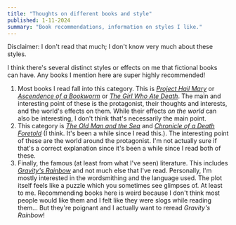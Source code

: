 ```yaml
---
title: "Thoughts on different books and style"
published: 1-11-2024
summary: "Book recommendations, information on styles I like."
---
```


Disclaimer: I don't read that much; I don't know very much about these styles.

I think there's several distinct styles or effects on me that fictional books can have. Any books I mention here are super highly recommended!

1. Most books I read fall into this category. This is [_Project Hail Mary_](https://en.wikipedia.org/wiki/Project_Hail_Mary) or [_Ascendence of a Bookworm_](https://en.wikipedia.org/wiki/Ascendance_of_a_Bookworm) or [_The Girl Who Ate Death_](https://www.novelupdates.com/series/the-girl-who-ate-a-death-god/). The main and interesting point of these is the protagonist, their thoughts and interests, and the world's effects on them. While their effects _on the world_ can also be interesting, I don't think that's necessarily the main point.
2. This category is [_The Old Man and the Sea_](https://en.wikipedia.org/wiki/The_Old_Man_and_the_Sea) and [_Chronicle of a Death Foretold_](https://en.wikipedia.org/wiki/Chronicle_of_a_Death_Foretold) (I think. It's been a while since I read this.). The interesting point of these are the world around the protagonist. I'm not actually sure if that's a correct explanation since it's been a while since I read both of these.
3. Finally, the famous (at least from what I've seen) literature. This includes [_Gravity's Rainbow_](https://en.wikipedia.org/wiki/Gravity%27s_Rainbow) and not much else that I've read. Personally, I'm mostly interested in the wordsmithing and the language used. The plot itself feels like a puzzle which you sometimes see glimpses of. At least to me. Recommending books here is weird because I don't think most people would like them and I felt like they were slogs while reading them... But they're poignant and I actually want to reread _Gravity's Rainbow_!
